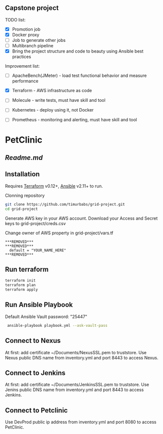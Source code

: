 ## Capstone project
TODO list:
- [x] Promotion job
- [x] Docker proxy
- [ ] Job to generate other jobs
- [ ] Multibranch pipeline
- [x] Bring the project structure and code to beauty using Ansible best practices

Improvement list:
- [ ] ApacheBench(JMeter) - load test functional behavior and measure performance
- [x] Terraform - AWS infrastructure as code
- [ ] Molecule - write tests, must have skill and tool
- [ ] Kubernetes - deploy using it, not Docker
- [ ] Prometheus -  monitoring and alerting, must have skill and tool


# PetClinic
## _Readme.md_

## Installation

Requires [Terraform](https://www.terraform.io/) v0.12+, [Ansible](https://docs.ansible.com/ansible/latest/installation_guide/intro_installation.html) v2.11+ to run.

Clonning repository
```sh
git clone https://github.com/timurbabs/grid-project.git
cd grid-project
```

Generate AWS key in your AWS account.
Download your Access and Secret keys to grid-project/creds.csv


Change owner of AWS property in grid-project/vars.tf
```
***REMOVED***
***REMOVED***
  default = "YOUR_NAME_HERE"
***REMOVED***
```
## Run terraform

```sh
terraform init
terraform plan
terraform apply
```

## Run Ansible Playbook
Default Ansible Vault password: "25447"

```sh
 ansible-playbook playbook.yml --ask-vault-pass
```

## Connect to Nexus

At first: add certificate ~/Documents/NexusSSL.pem to truststore.
Use Nexus public DNS name from inventory.yml and port 8443 to access Nexus.

## Connect to Jenkins

At first: add certificate ~/Documents/JenkinsSSL.pem to truststore.
Use Jenins public DNS name from inventory.yml and port 8443 to access Jenkins.

## Connect to Petclinic

Use DevProd public ip address from inventory.yml and port 8080 to access PetClinic.
